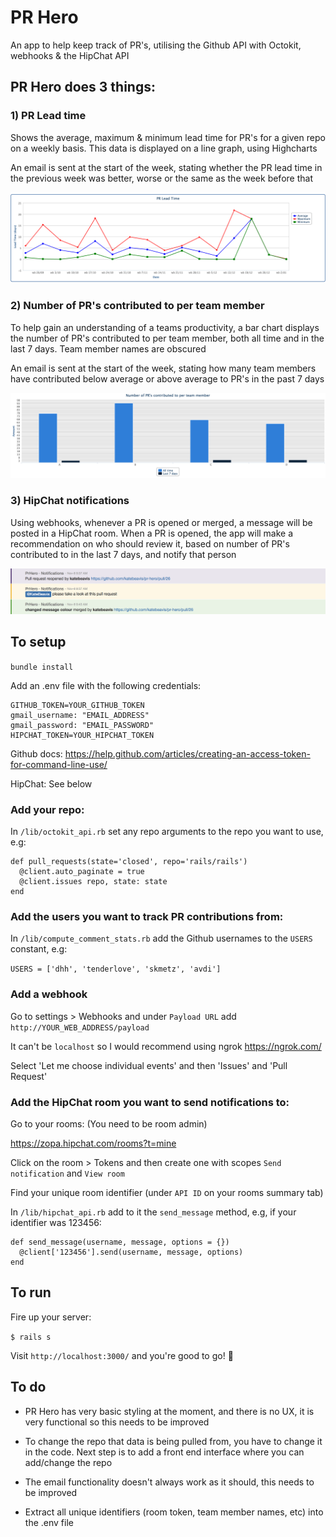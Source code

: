 # PR Hero

An app to help keep track of PR's, utilising the Github API with Octokit, webhooks & the HipChat API

## PR Hero does 3 things:

### 1) PR Lead time

Shows the average, maximum & minimum lead time for PR's for a given repo on a weekly basis. This data is displayed on a line graph, using Highcharts

An email is sent at the start of the week, stating whether the PR lead time in the previous week was better, worse or the same as the week before that

![PR Lead time](/app/assets/images/lead_time.png?raw=true)

### 2) Number of PR's contributed to per team member

To help gain an understanding of a teams productivity, a bar chart displays the number of PR's contributed to per team member, both all time and in the last 7 days. Team member names are obscured

An email is sent at the start of the week, stating how many team members have contributed below average or above average to PR's in the past 7 days

![PR's contributed to](/app/assets/images/contributed_to.png?raw=true)

### 3)  HipChat notifications

Using webhooks, whenever a PR is opened or merged, a message will be posted in a HipChat room. When a PR is opened, the app will make a recommendation on who should review it, based on number of PR's contributed to in the last 7 days, and notify that person

![HipChat notifications](/app/assets/images/hipchat_notifications.png?raw=true)

## To setup

``bundle install``

Add an .env file with the following credentials:

```
GITHUB_TOKEN=YOUR_GITHUB_TOKEN
gmail_username: "EMAIL_ADDRESS"
gmail_password: "EMAIL_PASSWORD"
HIPCHAT_TOKEN=YOUR_HIPCHAT_TOKEN
```

Github docs: https://help.github.com/articles/creating-an-access-token-for-command-line-use/

HipChat: See below

### Add your repo:

In ``/lib/octokit_api.rb`` set any repo arguments to the repo you want to use, e.g:

```
def pull_requests(state='closed', repo='rails/rails')
  @client.auto_paginate = true
  @client.issues repo, state: state
end
```

### Add the users you want to track PR contributions from:

In ``/lib/compute_comment_stats.rb`` add the Github usernames to the ``USERS`` constant, e.g:

``USERS = ['dhh', 'tenderlove', 'skmetz', 'avdi']``

### Add a webhook

Go to settings > Webhooks and under ``Payload URL`` add ``http://YOUR_WEB_ADDRESS/payload``

It can't be ``localhost`` so I would recommend using ngrok https://ngrok.com/

Select 'Let me choose individual events' and then 'Issues' and 'Pull Request'

### Add the HipChat room you want to send notifications to:

Go to your rooms: (You need to be room admin)

https://zopa.hipchat.com/rooms?t=mine

Click on the room > Tokens and then create one with scopes ``Send notification`` and ``View room``

Find your unique room identifier (under ``API ID`` on your rooms summary tab)

In ``/lib/hipchat_api.rb`` add to it the ``send_message`` method, e.g, if your identifier was 123456:

```
def send_message(username, message, options = {})
  @client['123456'].send(username, message, options)
end
```

## To run

Fire up your server:

``$ rails s``

Visit ``http://localhost:3000/`` and you're good to go! :tada:

## To do

- PR Hero has very basic styling at the moment, and there is no UX, it is very functional so this needs to be improved

- To change the repo that data is being pulled from, you have to change it in the code. Next step is to add a front end interface where you can add/change the repo

- The email functionality doesn't always work as it should, this needs to be improved

- Extract all unique identifiers (room token, team member names, etc) into the .env file
